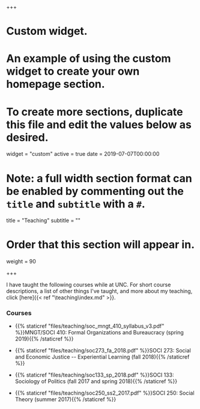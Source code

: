 +++
# Custom widget.
# An example of using the custom widget to create your own homepage section.
# To create more sections, duplicate this file and edit the values below as desired.
widget = "custom"
active = true
date = 2019-07-07T00:00:00

# Note: a full width section format can be enabled by commenting out the `title` and `subtitle` with a `#`.
title = "Teaching"
subtitle = ""

# Order that this section will appear in.
weight = 90

+++

I have taught the following courses while at UNC. For short course descriptions, a list of other things I've taught, and more about my teaching, click [here]{{< ref "\teaching\index.md" >}}.

### Courses

- {{% staticref "files/teaching/soc_mngt_410_syllabus_v3.pdf" %}}MNGT/SOCI 410: Formal Organizations and Bureaucracy (spring 2019){{% /staticref %}}

- {{% staticref "files/teaching/soc273_fa_2018.pdf" %}}SOCI 273: Social and Economic Justice -- Experiential Learning (fall 2018){{% /staticref %}}

- {{% staticref "files/teaching/soc133_sp_2018.pdf" %}}SOCI 133: Sociology of Politics (fall 2017 and spring 2018){{% /staticref %}}

- {{% staticref "files/teaching/soc250_ss2_2017.pdf" %}}SOCI 250: Social Theory (summer 2017){{% /staticref %}}